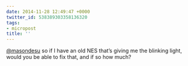 ```yaml
---
date: 2014-11-28 12:49:47 +0000
twitter_id: 538389303358136320
tags:
- micropost
title: ''
---
```


[@masondesu](https://twitter.com/masondesu) so if I have an old NES that’s giving me the blinking light, would you be able to fix that, and if so how much?
